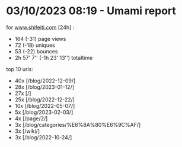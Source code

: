 # 03/10/2023 08:19 - Umami report
for www.shifeiti.com [24h] :

 - 164 (-31) page views
 - 72 (-18) uniques
 - 53 (-22) bounces
 - 2h 57' 7'' (-1h 23' 13'') totaltime


top 10 urls:
 - 40x [/blog/2022-12-09/]
 - 28x [/blog/2023-01-12/]
 - 27x [/]
 - 25x [/blog/2022-12-22/]
 - 10x [/blog/2022-05-07/]
 - 5x [/blog/2023-02-03/]
 - 4x [/page/2/]
 - 3x [/blog/categories/%E6%8A%80%E6%9C%AF/]
 - 3x [/wiki/]
 - 3x [/blog/2022-10-24/]


